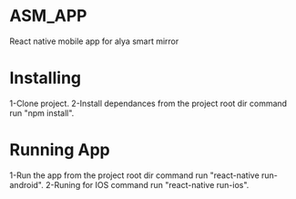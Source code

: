 # ASM_APP
React native mobile app for alya smart mirror

# Installing
1-Clone project.
2-Install dependances from the project root dir command run "npm install".

# Running App
1-Run the app from the project root dir command run "react-native run-android".
2-Runing for IOS command run "react-native run-ios".
